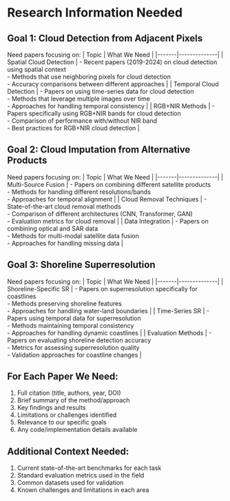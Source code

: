 # Research Information Needed

## Goal 1: Cloud Detection from Adjacent Pixels
Need papers focusing on:
| Topic | What We Need |
|-------|--------------|
| Spatial Cloud Detection | - Recent papers (2019-2024) on cloud detection using spatial context<br>- Methods that use neighboring pixels for cloud detection<br>- Accuracy comparisons between different approaches |
| Temporal Cloud Detection | - Papers on using time-series data for cloud detection<br>- Methods that leverage multiple images over time<br>- Approaches for handling temporal consistency |
| RGB+NIR Methods | - Papers specifically using RGB+NIR bands for cloud detection<br>- Comparison of performance with/without NIR band<br>- Best practices for RGB+NIR cloud detection |

## Goal 2: Cloud Imputation from Alternative Products
Need papers focusing on:
| Topic | What We Need |
|-------|--------------|
| Multi-Source Fusion | - Papers on combining different satellite products<br>- Methods for handling different resolutions/bands<br>- Approaches for temporal alignment |
| Cloud Removal Techniques | - State-of-the-art cloud removal methods<br>- Comparison of different architectures (CNN, Transformer, GAN)<br>- Evaluation metrics for cloud removal |
| Data Integration | - Papers on combining optical and SAR data<br>- Methods for multi-modal satellite data fusion<br>- Approaches for handling missing data |

## Goal 3: Shoreline Superresolution
Need papers focusing on:
| Topic | What We Need |
|-------|--------------|
| Shoreline-Specific SR | - Papers on superresolution specifically for coastlines<br>- Methods preserving shoreline features<br>- Approaches for handling water-land boundaries |
| Time-Series SR | - Papers using temporal data for superresolution<br>- Methods maintaining temporal consistency<br>- Approaches for handling dynamic coastlines |
| Evaluation Methods | - Papers on evaluating shoreline detection accuracy<br>- Metrics for assessing superresolution quality<br>- Validation approaches for coastline changes |

## For Each Paper We Need:
1. Full citation (title, authors, year, DOI)
2. Brief summary of the method/approach
3. Key findings and results
4. Limitations or challenges identified
5. Relevance to our specific goals
6. Any code/implementation details available

## Additional Context Needed:
1. Current state-of-the-art benchmarks for each task
2. Standard evaluation metrics used in the field
3. Common datasets used for validation
4. Known challenges and limitations in each area
